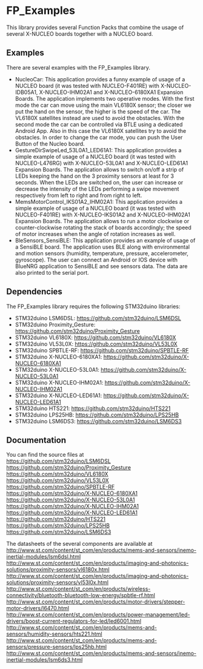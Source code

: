 # FP_Examples

This library provides several Function Packs that combine the usage of several X-NUCLEO boards together with a NUCLEO board.

## Examples

There are several examples with the FP_Examples library.
* NucleoCar: This application provides a funny example of usage of a NUCLEO board (it was tested with NUCLEO-F401RE) with 
X-NUCLEO-IDB05A1, X-NUCLEO-IHM02A1 and X-NUCLEO-6180XA1 Expansion Boards. The application implements two operative modes. With the 
first mode the car can move using the main VL6180X sensor; the closer we put the hand on the sensor, the higher is the speed of the car. 
The VL6180X satellites instead are used to avoid the obstacles. With the second mode the car can be controlled via BTLE using a dedicated 
Android App. Also in this case the VL6180X satellites try to avoid the obstacles. In order to change the car mode, you can push the User 
Button of the Nucleo board.
* GestureDirSwipeLed_53L0A1_LED61A1: This application provides a simple example of usage of a NUCLEO board (it was tested with NUCLEO-L476RG) 
with X-NUCLEO-53L0A1 and X-NUCLEO-LED61A1 Expansion Boards. The application allows to switch on/off a strip of LEDs keeping the hand on the 3
proximity sensors at least for 3 seconds. When the LEDs are switched on, the user can increase or decrease the intensity of the LEDs performing
a swipe movement respectively from left to right and from right to left.
* MemsMotorControl_IKS01A2_IHM02A1: This application provides a simple example of usage of a NUCLEO board (it was tested with NUCLEO-F401RE) 
with X-NUCLEO-IKS01A2 and X-NUCLEO-IHM02A1 Expansion Boards. The application allows to run a motor clockwise or counter-clockwise rotating the 
stack of boards accordingly; the speed of motor increases when the angle of rotation increases as well. 
* BleSensors_SensiBLE: This application provides an example of usage of a SensiBLE board. The application uses BLE along with environmental and motion sensors (humidity, temperature, pressure, accelerometer, gyroscope). The user can connect an Android or IOS device with BlueNRG application to SensiBLE and see sensors data. The data are also printed to the serial port.


## Dependencies

The FP_Examples library requires the following STM32duino libraries:

* STM32duino LSM6DSL: https://github.com/stm32duino/LSM6DSL
* STM32duino Proximity_Gesture: https://github.com/stm32duino/Proximity_Gesture
* STM32duino VL6180X: https://github.com/stm32duino/VL6180X
* STM32duino VL53L0X: https://github.com/stm32duino/VL53L0X
* STM32duino SPBTLE-RF: https://github.com/stm32duino/SPBTLE-RF
* STM32duino X-NUCLEO-6180XA1: https://github.com/stm32duino/X-NUCLEO-6180XA1
* STM32duino X-NUCLEO-53L0A1: https://github.com/stm32duino/X-NUCLEO-53L0A1
* STM32duino X-NUCLEO-IHM02A1: https://github.com/stm32duino/X-NUCLEO-IHM02A1
* STM32duino X-NUCLEO-LED61A1: https://github.com/stm32duino/X-NUCLEO-LED61A1
* STM32duino HTS221: https://github.com/stm32duino/HTS221
* STM32duino LPS25HB: https://github.com/stm32duino/LPS25HB
* STM32duino LSM6DS3: https://github.com/stm32duino/LSM6DS3


## Documentation

You can find the source files at  
https://github.com/stm32duino/LSM6DSL
https://github.com/stm32duino/Proximity_Gesture
https://github.com/stm32duino/VL6180X
https://github.com/stm32duino/VL53L0X
https://github.com/stm32duino/SPBTLE-RF
https://github.com/stm32duino/X-NUCLEO-6180XA1
https://github.com/stm32duino/X-NUCLEO-53L0A1
https://github.com/stm32duino/X-NUCLEO-IHM02A1
https://github.com/stm32duino/X-NUCLEO-LED61A1
https://github.com/stm32duino/HTS221
https://github.com/stm32duino/LPS25HB
https://github.com/stm32duino/LSM6DS3

The datasheets of the several components are available at  
http://www.st.com/content/st_com/en/products/mems-and-sensors/inemo-inertial-modules/lsm6dsl.html
http://www.st.com/content/st_com/en/products/imaging-and-photonics-solutions/proximity-sensors/vl6180x.html
http://www.st.com/content/st_com/en/products/imaging-and-photonics-solutions/proximity-sensors/vl53l0x.html
http://www.st.com/content/st_com/en/products/wireless-connectivity/bluetooth-bluetooth-low-energy/spbtle-rf.html
http://www.st.com/content/st_com/en/products/motor-drivers/stepper-motor-drivers/l6470.html
http://www.st.com/content/st_com/en/products/power-management/led-drivers/boost-current-regulators-for-led/led6001.html
http://www.st.com/content/st_com/en/products/mems-and-sensors/humidity-sensors/hts221.html
http://www.st.com/content/st_com/en/products/mems-and-sensors/pressure-sensors/lps25hb.html
http://www.st.com/content/st_com/en/products/mems-and-sensors/inemo-inertial-modules/lsm6ds3.html





